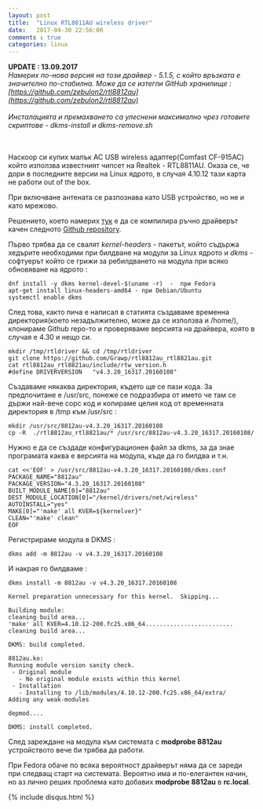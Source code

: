 ```yaml
---
layout: post
title:  "Linux RTL8811AU wireless driver"
date:   2017-04-30 22:56:00
comments : true
categories: linux
---
```


**UPDATE : 13.09.2017**<br>
*Намерих по-нова версия на този драйвер - 5.1.5, с който връзката е значително по-стабилна. Може да се изтегли GitHub хранилище : [https://github.com/zebulon2/rtl8812au](https://github.com/zebulon2/rtl8812au)*  <br>
<br>
*Инсталацията и премахването са улеснени максимално чрез готовите скриптове - dkms-install и dkms-remove.sh*
<br>
<br>
<br>


Наскоор си купих малък AC USB wireless адаптер(Comfast CF-915AC) който използва известният чипсет на Realtek - RTL8811AU. 
Оказа се, че дори в последните версии на Linux ядрото, в случая 4.10.12 тази карта не работи out of the box. 

При включване антената се разпознава като USB устройство, но не и като мрежово. 

Решението, което намерих [тук](http://dustymabe.com/2016/01/24/802-11ac-on-linux-with-netgear-a6100-rtl8811au-usb-adapter/) е да се компилира ръчно драйверът качен следното [Github repository](https://github.com/Grawp/rtl8812au_rtl8821au).


Първо трябва да се свалят *kernel-headers* - пакетът, който съдържа хедърите необходими при билдване на модули за Linux ядрото и *dkms* - софтуерът който се грижи за ребилдването на модула при всяко обновяване на ядрото :  


```
dnf install -y dkms kernel-devel-$(uname -r)  -  при Fedora
apt-get install linux-headers-amd64 - при Debian/Ubuntu
systemctl enable dkms
```

След това, както пича е написал в статията създаваме временна директория(което незадължително, може да се използва и /home/), клонираме Github repo-то и проверяваме версията на драйвера, която в случая е 4.30 и нещо си. 

```
mkdir /tmp/rtldriver && cd /tmp/rtldriver
git clone https://github.com/Grawp/rtl8812au_rtl8821au.git
cat rtl8812au_rtl8821au/include/rtw_version.h 
#define DRIVERVERSION   "v4.3.20_16317.20160108"
```


Създаваме някаква директория, където ще се пази кода. За предпочитане е /usr/src, понеже се подразбира от името че там се държи най-вече сорс код и копираме целия код от временната директория в /tmp към /usr/src :

```
mkdir /usr/src/8812au-v4.3.20_16317.20160108
cp -R  ./rtl8812au_rtl8821au/* /usr/src/8812au-v4.3.20_16317.20160108/
```

Нужно е да се създаде конфигурационен файл за dkms, за да знае програмата каква е версията на модула, къде да го билдва и т.н.

```
cat <<'EOF' > /usr/src/8812au-v4.3.20_16317.20160108/dkms.conf
PACKAGE_NAME="8812au"
PACKAGE_VERSION="4.3.20_16317.20160108"
BUILT_MODULE_NAME[0]="8812au"
DEST_MODULE_LOCATION[0]="/kernel/drivers/net/wireless"
AUTOINSTALL="yes"
MAKE[0]="'make' all KVER=${kernelver}"
CLEAN="'make' clean"
EOF

```


Регистрираме модула в DKMS : 

```
dkms add -m 8812au -v v4.3.20_16317.20160108
```

И накрая го билдваме : 

```
dkms install -m 8812au -v v4.3.20_16317.20160108

Kernel preparation unnecessary for this kernel.  Skipping...

Building module:
cleaning build area...
'make' all KVER=4.10.12-200.fc25.x86_64.........................
cleaning build area...

DKMS: build completed.

8812au.ko:
Running module version sanity check.
 - Original module
   - No original module exists within this kernel
 - Installation
   - Installing to /lib/modules/4.10.12-200.fc25.x86_64/extra/
Adding any weak-modules

depmod....

DKMS: install completed.

```


След зареждане на модула към системата с **modprobe 8812au** устройството вече би трябва да работи. 


При Fedora обаче по всяка вероятност драйверът няма да се зареди при следващ старт на системата. Вероятно има и по-елегантен начин, но аз лично реших проблема като добавих **modprobe 8812au** в **rc.local**. 


{% include disqus.html %}


